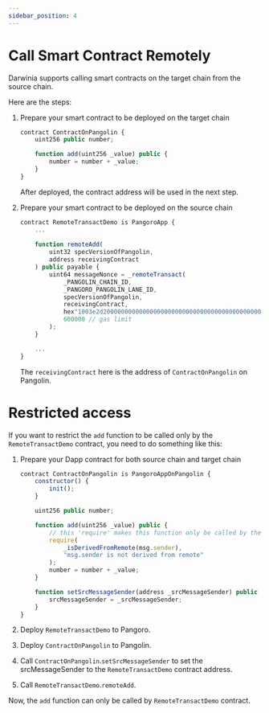 ```yaml
---
sidebar_position: 4
---
```


# Call Smart Contract Remotely

Darwinia supports calling smart contracts on the target chain from the source chain.

Here are the steps:

1. Prepare your smart contract to be deployed on the target chain

    ```javascript
    contract ContractOnPangolin {
        uint256 public number;

        function add(uint256 _value) public {
            number = number + _value;
        }
    }
    ```

    After deployed, the contract address will be used in the next step.

2. Prepare your smart contract to be deployed on the source chain

    ```js
    contract RemoteTransactDemo is PangoroApp {
        ...
        
        function remoteAdd(
            uint32 specVersionOfPangolin,
            address receivingContract
        ) public payable {
            uint64 messageNonce = _remoteTransact(
                _PANGOLIN_CHAIN_ID,
                _PANGORO_PANGOLIN_LANE_ID,
                specVersionOfPangolin,
                receivingContract,
                hex"1003e2d20000000000000000000000000000000000000000000000000000000000000002", // add(2)
                600000 // gas limit
            );
        }

        ...
    }

    ```

    The `receivingContract` here is the address of `ContractOnPangolin` on Pangolin.

# Restricted access

If you want to restrict the `add` function to be called only by the `RemoteTransactDemo` contract, you need to do something like this:

1. Prepare your Dapp contract for both source chain and target chain

    ```js
    contract ContractOnPangolin is PangoroAppOnPangolin {
        constructor() {
            init();
        }

        uint256 public number;

        function add(uint256 _value) public {
            // this 'require' makes this function only be called by the `RemoteTransactDemo` contract
            require(
                _isDerivedFromRemote(msg.sender),
                "msg.sender is not derived from remote"
            );
            number = number + _value;
        }

        function setSrcMessageSender(address _srcMessageSender) public {
            srcMessageSender = _srcMessageSender;
        }
    }
    ```

2. Deploy `RemoteTransactDemo` to Pangoro.

3. Deploy `ContractOnPangolin` to Pangolin.

4. Call `ContractOnPangolin`.`setSrcMessageSender` to set the srcMessageSender to the `RemoteTransactDemo` contract address.

5. Call `RemoteTransactDemo`.`remoteAdd`.

Now, the `add` function can only be called by `RemoteTransactDemo` contract.